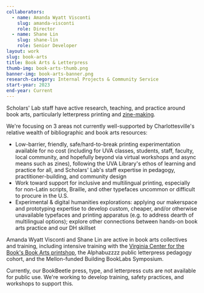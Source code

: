 ```yaml
---
collaborators: 
  - name: Amanda Wyatt Visconti
    slug: amanda-visconti
    role: Director
  - name: Shane Lin
    slug: shane-lin
    role: Senior Developer
layout: work
slug: book-arts
title: Book Arts & Letterpress
thumb-img: book-arts-thumb.png
banner-img: book-arts-banner.png
research-category: Internal Projects & Community Service
start-year: 2023
end-year: Current
---
```


Scholars' Lab staff have active research, teaching, and practice around book arts, particularly letterpress printing and [zine-making](/work/zine-bakery).

We're focusing on 3 areas not currently well-supported by Charlottesville's relative wealth of bibliographic and book arts resources:  
* Low-barrier, friendly, safe/hard-to-break printing experimentation available for no cost (including for UVA classes, students, staff, faculty, local community, and hopefully beyond via virtual workshops and async means such as zines), following the UVA Library's ethos of learning and practice for all, and Scholars' Lab's staff expertise in pedagogy, practitioner-building, and community design  
* Work toward support for inclusive and multilingual printing, especially for non-Latin scripts, Braille, and other typefaces uncommon or difficult to procure in the U.S.  
* Experimental & digital humanities explorations: applying our makerspace and prototyping expertise to develop custom, cheaper, and/or otherwise unavailable typefaces and printing apparatus (e.g. to address dearth of multilingual options); explore other connections between hands-on book arts practice and our DH skillset  

Amanda Wyatt Visconti and Shane Lin are active in book arts collectives and training, including intensive training with the [Virginia Center for the Book's Book Arts printshop](https://www.vabook.org/book-arts/), the Alphabuzzzz public letterpress pedagogy cohort, and the Mellon-funded Building BookLabs Symposium.

Currently, our BookBeetle press, type, and letterpress cuts are not available for public use. We're working to develop training, safety practices, and workshops to support this.